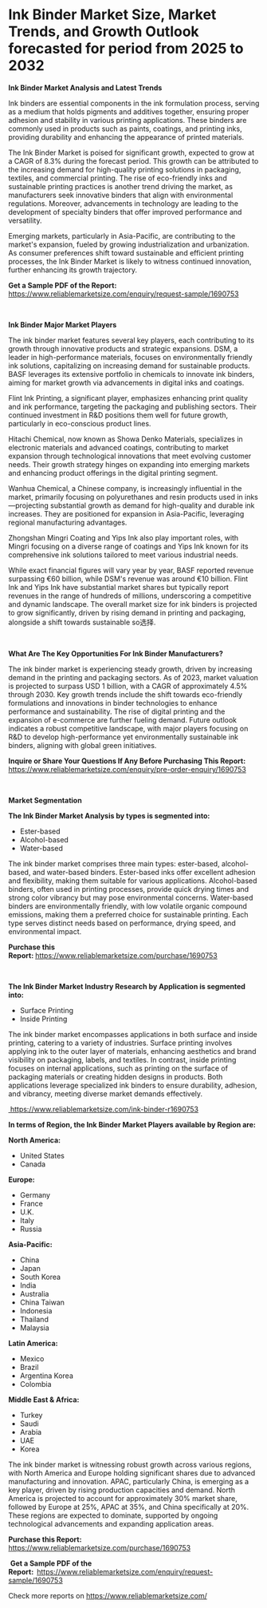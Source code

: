 <p><h1>Ink Binder Market Size, Market Trends, and Growth Outlook forecasted for period from 2025 to 2032</h1></p><p><strong>Ink Binder Market Analysis and Latest Trends</strong></p>
<p><p>Ink binders are essential components in the ink formulation process, serving as a medium that holds pigments and additives together, ensuring proper adhesion and stability in various printing applications. These binders are commonly used in products such as paints, coatings, and printing inks, providing durability and enhancing the appearance of printed materials.</p><p>The Ink Binder Market is poised for significant growth, expected to grow at a CAGR of 8.3% during the forecast period. This growth can be attributed to the increasing demand for high-quality printing solutions in packaging, textiles, and commercial printing. The rise of eco-friendly inks and sustainable printing practices is another trend driving the market, as manufacturers seek innovative binders that align with environmental regulations. Moreover, advancements in technology are leading to the development of specialty binders that offer improved performance and versatility.</p><p>Emerging markets, particularly in Asia-Pacific, are contributing to the market's expansion, fueled by growing industrialization and urbanization. As consumer preferences shift toward sustainable and efficient printing processes, the Ink Binder Market is likely to witness continued innovation, further enhancing its growth trajectory.</p></p>
<p><strong>Get a Sample PDF of the Report:&nbsp;</strong> <a href="https://www.reliablemarketsize.com/enquiry/request-sample/1690753?utm_campaign=1143&utm_medium=2&utm_source=Github&utm_content=ia&utm_term=30012025&utm_id=ink-binder">https://www.reliablemarketsize.com/enquiry/request-sample/1690753</a></p>
<p>&nbsp;</p>
<p><strong>Ink Binder Major Market Players</strong></p>
<p><p>The ink binder market features several key players, each contributing to its growth through innovative products and strategic expansions. DSM, a leader in high-performance materials, focuses on environmentally friendly ink solutions, capitalizing on increasing demand for sustainable products. BASF leverages its extensive portfolio in chemicals to innovate ink binders, aiming for market growth via advancements in digital inks and coatings.</p><p>Flint Ink Printing, a significant player, emphasizes enhancing print quality and ink performance, targeting the packaging and publishing sectors. Their continued investment in R&D positions them well for future growth, particularly in eco-conscious product lines.</p><p>Hitachi Chemical, now known as Showa Denko Materials, specializes in electronic materials and advanced coatings, contributing to market expansion through technological innovations that meet evolving customer needs. Their growth strategy hinges on expanding into emerging markets and enhancing product offerings in the digital printing segment.</p><p>Wanhua Chemical, a Chinese company, is increasingly influential in the market, primarily focusing on polyurethanes and resin products used in inks—projecting substantial growth as demand for high-quality and durable ink increases. They are positioned for expansion in Asia-Pacific, leveraging regional manufacturing advantages.</p><p>Zhongshan Mingri Coating and Yips Ink also play important roles, with Mingri focusing on a diverse range of coatings and Yips Ink known for its comprehensive ink solutions tailored to meet various industrial needs.</p><p>While exact financial figures will vary year by year, BASF reported revenue surpassing €60 billion, while DSM's revenue was around €10 billion. Flint Ink and Yips Ink have substantial market shares but typically report revenues in the range of hundreds of millions, underscoring a competitive and dynamic landscape. The overall market size for ink binders is projected to grow significantly, driven by rising demand in printing and packaging, alongside a shift towards sustainable so选择.</p></p>
<p>&nbsp;</p>
<p><strong>What Are The Key Opportunities For Ink Binder Manufacturers?</strong></p>
<p><p>The ink binder market is experiencing steady growth, driven by increasing demand in the printing and packaging sectors. As of 2023, market valuation is projected to surpass USD 1 billion, with a CAGR of approximately 4.5% through 2030. Key growth trends include the shift towards eco-friendly formulations and innovations in binder technologies to enhance performance and sustainability. The rise of digital printing and the expansion of e-commerce are further fueling demand. Future outlook indicates a robust competitive landscape, with major players focusing on R&D to develop high-performance yet environmentally sustainable ink binders, aligning with global green initiatives.</p></p>
<p><strong>Inquire or Share Your Questions If Any Before Purchasing This Report:</strong> <a href="https://www.reliablemarketsize.com/enquiry/pre-order-enquiry/1690753?utm_campaign=1143&utm_medium=2&utm_source=Github&utm_content=ia&utm_term=30012025&utm_id=ink-binder">https://www.reliablemarketsize.com/enquiry/pre-order-enquiry/1690753</a></p>
<p>&nbsp;</p>
<p><strong>Market Segmentation</strong></p>
<p><strong>The Ink Binder Market Analysis by types is segmented into:</strong></p>
<p><ul><li>Ester-based</li><li>Alcohol-based</li><li>Water-based</li></ul></p>
<p><p>The ink binder market comprises three main types: ester-based, alcohol-based, and water-based binders. Ester-based inks offer excellent adhesion and flexibility, making them suitable for various applications. Alcohol-based binders, often used in printing processes, provide quick drying times and strong color vibrancy but may pose environmental concerns. Water-based binders are environmentally friendly, with low volatile organic compound emissions, making them a preferred choice for sustainable printing. Each type serves distinct needs based on performance, drying speed, and environmental impact.</p></p>
<p><strong>Purchase this Report:&nbsp;</strong><a href="https://www.reliablemarketsize.com/purchase/1690753?utm_campaign=1143&utm_medium=2&utm_source=Github&utm_content=ia&utm_term=30012025&utm_id=ink-binder">https://www.reliablemarketsize.com/purchase/1690753</a></p>
<p>&nbsp;</p>
<p><strong>The Ink Binder Market Industry Research by Application is segmented into:</strong></p>
<p><ul><li>Surface Printing</li><li>Inside Printing</li></ul></p>
<p><p>The ink binder market encompasses applications in both surface and inside printing, catering to a variety of industries. Surface printing involves applying ink to the outer layer of materials, enhancing aesthetics and brand visibility on packaging, labels, and textiles. In contrast, inside printing focuses on internal applications, such as printing on the surface of packaging materials or creating hidden designs in products. Both applications leverage specialized ink binders to ensure durability, adhesion, and vibrancy, meeting diverse market demands effectively.</p></p>
<p><a href="https://www.reliablemarketsize.com/ink-binder-r1690753?utm_campaign=1143&utm_medium=2&utm_source=Github&utm_content=ia&utm_term=30012025&utm_id=ink-binder">&nbsp;https://www.reliablemarketsize.com/ink-binder-r1690753</a></p>
<p><strong>In terms of Region, the Ink Binder Market Players available by Region are:</strong></p>
<p>
    <p> <strong> North America: </strong>
        <ul>
            <li>United States</li>
            <li>Canada</li>
        </ul>
        </p> 
    <p> <strong> Europe: </strong>
        <ul>
            <li>Germany</li>
            <li>France</li>
            <li>U.K.</li>
            <li>Italy</li>
            <li>Russia</li>
        </ul>
        </p> 
    <p> <strong> Asia-Pacific: </strong>
        <ul>
            <li>China</li>
            <li>Japan</li>
            <li>South Korea</li>
            <li>India</li>
            <li>Australia</li>
            <li>China Taiwan</li>
            <li>Indonesia</li>
            <li>Thailand</li>
            <li>Malaysia</li>
        </ul>
        </p> 
    <p> <strong> Latin America: </strong>
        <ul>
            <li>Mexico</li>
            <li>Brazil</li>
            <li>Argentina Korea</li>
            <li>Colombia</li>
        </ul>
        </p> 
    <p> <strong> Middle East & Africa: </strong>
        <ul>
            <li>Turkey</li>
            <li>Saudi</li>
            <li>Arabia</li>
            <li>UAE</li>
            <li>Korea</li>
        </ul>
    </p>
    </p>
<p><p>The ink binder market is witnessing robust growth across various regions, with North America and Europe holding significant shares due to advanced manufacturing and innovation. APAC, particularly China, is emerging as a key player, driven by rising production capacities and demand. North America is projected to account for approximately 30% market share, followed by Europe at 25%, APAC at 35%, and China specifically at 20%. These regions are expected to dominate, supported by ongoing technological advancements and expanding application areas.</p></p>
<p><strong>Purchase this Report: </strong><a href="https://www.reliablemarketsize.com/purchase/1690753?utm_campaign=1143&utm_medium=2&utm_source=Github&utm_content=ia&utm_term=30012025&utm_id=ink-binder">https://www.reliablemarketsize.com/purchase/1690753</a></p>
<p>&nbsp;<strong>Get a Sample PDF of the Report:&nbsp;&nbsp;</strong><a href="https://www.reliablemarketsize.com/enquiry/request-sample/1690753?utm_campaign=1143&utm_medium=2&utm_source=Github&utm_content=ia&utm_term=30012025&utm_id=ink-binder">https://www.reliablemarketsize.com/enquiry/request-sample/1690753</a></p>
<p><strong></strong></p>
<p>Check more reports on <a href="https://www.reliablemarketsize.com/?utm_campaign=1143&utm_medium=2&utm_source=Github&utm_content=ia&utm_term=30012025&utm_id=ink-binder">https://www.reliablemarketsize.com/</a></p>